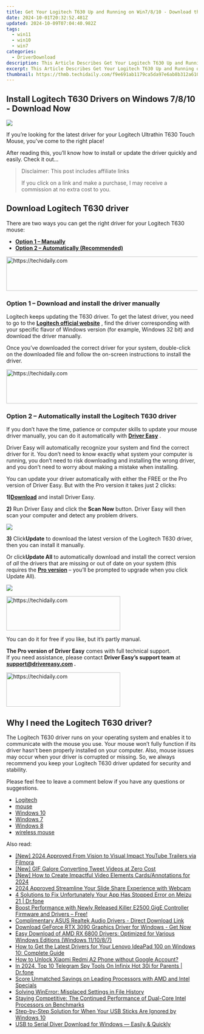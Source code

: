 ```yaml
---
title: Get Your Logitech T630 Up and Running on Win7/8/10 - Download the Right Driver!
date: 2024-10-01T20:32:52.481Z
updated: 2024-10-09T07:04:40.982Z
tags:
  - win11
  - win10
  - win7
categories:
  - DriverDownload
description: This Article Describes Get Your Logitech T630 Up and Running on Win7/8/10 - Download the Right Driver!
excerpt: This Article Describes Get Your Logitech T630 Up and Running on Win7/8/10 - Download the Right Driver!
thumbnail: https://thmb.techidaily.com/f9e691ab1179ca5da97e6ab8b312a61013e41cba8e3a02b301a39e9364b303a9.jpg
---
```


## Install Logitech T630 Drivers on Windows 7/8/10 - Download Now

![](https://images.drivereasy.com/wp-content/uploads/2019/09/image-765.png)

 If you’re looking for the latest driver for your Logitech Ultrathin T630 Touch Mouse, you’ve come to the right place!

 After reading this, you’ll know how to install or update the driver quickly and easily. Check it out…

>  Disclaimer: This post includes affiliate links
>
>  If you click on a link and make a purchase, I may receive a commission at no extra cost to you.
>

## Download Logitech T630 driver

 There are two ways you can get the right driver for your Logitech T630 mouse:

* **[Option 1 – Manually](https://tools.techidaily.com/drivereasy/download/)**
* **[Option 2 – Automatically (Recommended)](https://www.drivereasy.com/knowledge/logitech-t630-driver-download-for-windows-7-8-10/#a2)**

<!-- affiliate ads begin -->
<a href="https://laganoo.pxf.io/c/5597632/1657399/16446" target="_top" id="1657399">
  <img src="//a.impactradius-go.com/display-ad/16446-1657399" border="0" alt="https://techidaily.com" width="728" height="90"/>
</a>
<img height="0" width="0" src="https://laganoo.pxf.io/i/5597632/1657399/16446" style="position:absolute;visibility:hidden;" border="0" />
<!-- affiliate ads end -->

### **Option 1 – Download and install the driver manually**

 Logitech keeps updating the T630 driver. To get the latest driver, you need to go to the **[Logitech official website](https://tools.techidaily.com/drivereasy/download/)**  , find the driver corresponding with your specific flavor of Windows version (for example, Windows 32 bit) and download the driver manually.

 Once you’ve downloaded the correct driver for your system, double-click on the downloaded file and follow the on-screen instructions to install the driver.

<!-- affiliate ads begin -->
<a href="https://appsumo.8odi.net/c/5597632/2082527/7443" target="_top" id="2082527">
  <img src="//a.impactradius-go.com/display-ad/7443-2082527" border="0" alt="https://techidaily.com" width="728" height="90"/>
</a>
<img height="0" width="0" src="https://appsumo.8odi.net/i/5597632/2082527/7443" style="position:absolute;visibility:hidden;" border="0" />
<!-- affiliate ads end -->

### Option 2 – Automatically install the Logitech T630 driver

 If you don’t have the time, patience or computer skills to update your mouse driver manually, you can do it automatically with **[Driver Easy](https://tools.techidaily.com/drivereasy/download/)**  .

 Driver Easy will automatically recognize your system and find the correct driver for it. You don’t need to know exactly what system your computer is running, you don’t need to risk downloading and installing the wrong driver, and you don’t need to worry about making a mistake when installing.

 You can update your driver automatically with either the FREE or the Pro version of Driver Easy. But with the Pro version it takes just 2 clicks:

 **1)[Download](https://tools.techidaily.com/drivereasy/download/)**  and install Driver Easy.

**2)** Run Driver Easy and click the **Scan Now** button. Driver Easy will then scan your computer and detect any problem drivers.

![](https://images.drivereasy.com/wp-content/uploads/2019/10/scan-13.png)

**3)**  Click**Update** to download the latest version of the Logitech T630 driver, then you can install it manually.

 Or click**Update All** to automatically download and install the correct version of _all_  the drivers that are missing or out of date on your system (this requires the **[Pro version](https://tools.techidaily.com/drivereasy/download/)**  – you’ll be prompted to upgrade when you click Update All).

![](https://images.drivereasy.com/wp-content/uploads/2019/09/image-766.png)

<!-- affiliate ads begin -->
<a href="https://aligracehair.sjv.io/c/5597632/2012415/19272" target="_top" id="2012415">
  <img src="//a.impactradius-go.com/display-ad/19272-2012415" border="0" alt="https://techidaily.com" width="300" height="90"/>
</a>
<img height="0" width="0" src="https://aligracehair.sjv.io/i/5597632/2012415/19272" style="position:absolute;visibility:hidden;" border="0" />
<!-- affiliate ads end -->

 You can do it for free if you like, but it’s partly manual.

**The Pro version of Driver Easy** comes with full technical support.  
 If you need assistance, please contact **Driver Easy’s support team** at **[support@drivereasy.com](https://tools.techidaily.com/drivereasy/download/) .**

<!-- affiliate ads begin -->
<a href="https://laganoo.pxf.io/c/5597632/1657395/16446" target="_top" id="1657395">
  <img src="//a.impactradius-go.com/display-ad/16446-1657395" border="0" alt="https://techidaily.com" width="300" height="90"/>
</a>
<img height="0" width="0" src="https://laganoo.pxf.io/i/5597632/1657395/16446" style="position:absolute;visibility:hidden;" border="0" />
<!-- affiliate ads end -->

## Why I need the Logitech T630 driver?

 The Logitech T630 driver runs on your operating system and enables it to communicate with the mouse you use. Your mouse won’t fully function if its driver hasn’t been properly installed on your computer. Also, mouse issues may occur when your driver is corrupted or missing. So, we always recommend you keep your Logitech T630 driver updated for security and stability.

 Please feel free to leave a comment below if you have any questions or suggestions.

* [Logitech](https://tools.techidaily.com/drivereasy/download/)
* [mouse](https://tools.techidaily.com/drivereasy/download/)
* [Windows 10](https://tools.techidaily.com/drivereasy/download/)
* [Windows 7](https://tools.techidaily.com/drivereasy/download/)
* [Windows 8](https://tools.techidaily.com/drivereasy/download/)
* [wireless mouse](https://tools.techidaily.com/drivereasy/download/)

<ins class="adsbygoogle"
     style="display:block"
     data-ad-format="autorelaxed"
     data-ad-client="ca-pub-7571918770474297"
     data-ad-slot="1223367746"></ins>

<ins class="adsbygoogle"
     style="display:block"
     data-ad-client="ca-pub-7571918770474297"
     data-ad-slot="8358498916"
     data-ad-format="auto"
     data-full-width-responsive="true"></ins>

<span class="atpl-alsoreadstyle">Also read:</span>
<div><ul>
<li><a href="https://eaxpv-info.techidaily.com/new-2024-approved-from-vision-to-visual-impact-youtube-trailers-via-filmora/"><u>[New] 2024 Approved From Vision to Visual Impact YouTube Trailers via Filmora</u></a></li>
<li><a href="https://twitter-videos.techidaily.com/new-gif-galore-converting-tweet-videos-at-zero-cost/"><u>[New] GIF Galore Converting Tweet Videos at Zero Cost</u></a></li>
<li><a href="https://eaxpv-info.techidaily.com/new-how-to-create-impactful-video-elements-cardsannotations-for-2024/"><u>[New] How to Create Impactful Video Elements Cards/Annotations for 2024</u></a></li>
<li><a href="https://remote-screen-capture.techidaily.com/2024-approved-streamline-your-slide-share-experience-with-webcam/"><u>2024 Approved Streamline Your Slide Share Experience with Webcam</u></a></li>
<li><a href="https://howto.techidaily.com/4-solutions-to-fix-unfortunately-your-app-has-stopped-error-on-meizu-21-drfone-by-drfone-fix-android-problems-fix-android-problems/"><u>4 Solutions to Fix Unfortunately Your App Has Stopped Error on Meizu 21 | Dr.fone</u></a></li>
<li><a href="https://hardware-updates.techidaily.com/1722972613711-boost-performance-with-newly-released-killer-e2500-gige-controller-firmware-and-drivers-free/"><u>Boost Performance with Newly Released Killer E2500 GigE Controller Firmware and Drivers – Free!</u></a></li>
<li><a href="https://hardware-updates.techidaily.com/complimentary-asus-realtek-audio-drivers-direct-download-link/"><u>Complimentary ASUS Realtek Audio Drivers - Direct Download Link</u></a></li>
<li><a href="https://hardware-updates.techidaily.com/download-geforce-rtx-3090-graphics-driver-for-windows-get-now/"><u>Download GeForce RTX 3090 Graphics Driver for Windows - Get Now</u></a></li>
<li><a href="https://hardware-updates.techidaily.com/easy-download-of-amd-rx-6800-drivers-optimized-for-various-windows-editions-windows-111087/"><u>Easy Download of AMD RX 6800 Drivers: Optimized for Various Windows Editions (Windows 11/10/8/7)</u></a></li>
<li><a href="https://hardware-updates.techidaily.com/how-to-get-the-latest-drivers-for-your-lenovo-ideapad-100-on-windows-10-complete-guide/"><u>How to Get the Latest Drivers for Your Lenovo IdeaPad 100 on Windows 10: Complete Guide</u></a></li>
<li><a href="https://unlock-android.techidaily.com/how-to-unlock-xiaomi-redmi-a2-phone-without-google-account-by-drfone-android/"><u>How to Unlock Xiaomi Redmi A2 Phone without Google Account?</u></a></li>
<li><a href="https://android-location-track.techidaily.com/in-2024-top-10-telegram-spy-tools-on-infinix-hot-30i-for-parents-drfone-by-drfone-virtual-android/"><u>In 2024, Top 10 Telegram Spy Tools On Infinix Hot 30i for Parents | Dr.fone</u></a></li>
<li><a href="https://hardware-updates.techidaily.com/score-unmatched-savings-on-leading-processors-with-amd-and-intel-specials/"><u>Score Unmatched Savings on Leading Processors with AMD and Intel Specials</u></a></li>
<li><a href="https://win11.techidaily.com/solving-winerror-misplaced-settings-in-file-history/"><u>Solving WinError: Misplaced Settings in File History</u></a></li>
<li><a href="https://hardware-updates.techidaily.com/staying-competitive-the-continued-performance-of-dual-core-intel-processors-on-benchmarks/"><u>Staying Competitive: The Continued Performance of Dual-Core Intel Processors on Benchmarks</u></a></li>
<li><a href="https://hardware-help.techidaily.com/step-by-step-solution-for-when-your-usb-sticks-are-ignored-by-windows-10/"><u>Step-by-Step Solution for When Your USB Sticks Are Ignored by Windows 10</u></a></li>
<li><a href="https://hardware-updates.techidaily.com/1722971100220-usb-to-serial-diver-download-for-windows-easily-and-quickly/"><u>USB to Serial Diver Download for Windows — Easily & Quickly</u></a></li>
</ul></div>

